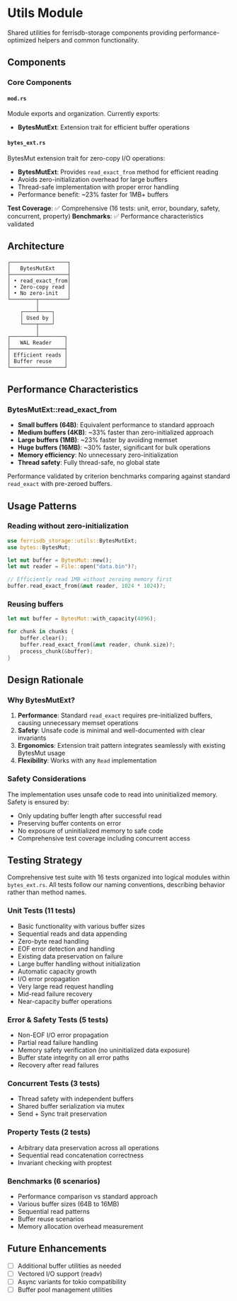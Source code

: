 # Utils Module

Shared utilities for ferrisdb-storage components providing performance-optimized helpers and common functionality.

## Components

### Core Components

#### `mod.rs`

Module exports and organization. Currently exports:

- **BytesMutExt**: Extension trait for efficient buffer operations

#### `bytes_ext.rs`

BytesMut extension trait for zero-copy I/O operations:

- **BytesMutExt**: Provides `read_exact_from` method for efficient reading
- Avoids zero-initialization overhead for large buffers
- Thread-safe implementation with proper error handling
- Performance benefit: ~23% faster for 1MB+ buffers

**Test Coverage**: ✅ Comprehensive (16 tests: unit, error, boundary, safety, concurrent, property)
**Benchmarks**: ✅ Performance characteristics validated

## Architecture

```
┌──────────────────┐
│   BytesMutExt    │
├──────────────────┤
│ • read_exact_from│
│ • Zero-copy read │
│ • No zero-init   │
└────────┬─────────┘
         │
    ┌────┴────┐
    │ Used by │
    └────┬────┘
         │
┌────────┴────────┐
│   WAL Reader    │
├─────────────────┤
│ Efficient reads │
│ Buffer reuse    │
└─────────────────┘
```

## Performance Characteristics

### BytesMutExt::read_exact_from

- **Small buffers (64B)**: Equivalent performance to standard approach
- **Medium buffers (4KB)**: ~33% faster than zero-initialized approach
- **Large buffers (1MB)**: ~23% faster by avoiding memset
- **Huge buffers (16MB)**: ~30% faster, significant for bulk operations
- **Memory efficiency**: No unnecessary zero-initialization
- **Thread safety**: Fully thread-safe, no global state

Performance validated by criterion benchmarks comparing against standard `read_exact` with pre-zeroed buffers.

## Usage Patterns

### Reading without zero-initialization

```rust
use ferrisdb_storage::utils::BytesMutExt;
use bytes::BytesMut;

let mut buffer = BytesMut::new();
let mut reader = File::open("data.bin")?;

// Efficiently read 1MB without zeroing memory first
buffer.read_exact_from(&mut reader, 1024 * 1024)?;
```

### Reusing buffers

```rust
let mut buffer = BytesMut::with_capacity(4096);

for chunk in chunks {
    buffer.clear();
    buffer.read_exact_from(&mut reader, chunk.size)?;
    process_chunk(&buffer);
}
```

## Design Rationale

### Why BytesMutExt?

1. **Performance**: Standard `read_exact` requires pre-initialized buffers, causing unnecessary memset operations
2. **Safety**: Unsafe code is minimal and well-documented with clear invariants
3. **Ergonomics**: Extension trait pattern integrates seamlessly with existing BytesMut usage
4. **Flexibility**: Works with any `Read` implementation

### Safety Considerations

The implementation uses unsafe code to read into uninitialized memory. Safety is ensured by:

- Only updating buffer length after successful read
- Preserving buffer contents on error
- No exposure of uninitialized memory to safe code
- Comprehensive test coverage including concurrent access

## Testing Strategy

Comprehensive test suite with 16 tests organized into logical modules within `bytes_ext.rs`. All tests follow our naming conventions, describing behavior rather than method names.

### Unit Tests (11 tests)

- Basic functionality with various buffer sizes
- Sequential reads and data appending
- Zero-byte read handling
- EOF error detection and handling
- Existing data preservation on failure
- Large buffer handling without initialization
- Automatic capacity growth
- I/O error propagation
- Very large read request handling
- Mid-read failure recovery
- Near-capacity buffer operations

### Error & Safety Tests (5 tests)

- Non-EOF I/O error propagation
- Partial read failure handling
- Memory safety verification (no uninitialized data exposure)
- Buffer state integrity on all error paths
- Recovery after read failures

### Concurrent Tests (3 tests)

- Thread safety with independent buffers
- Shared buffer serialization via mutex
- Send + Sync trait preservation

### Property Tests (2 tests)

- Arbitrary data preservation across all operations
- Sequential read concatenation correctness
- Invariant checking with proptest

### Benchmarks (6 scenarios)

- Performance comparison vs standard approach
- Various buffer sizes (64B to 16MB)
- Sequential read patterns
- Buffer reuse scenarios
- Memory allocation overhead measurement

## Future Enhancements

- [ ] Additional buffer utilities as needed
- [ ] Vectored I/O support (readv)
- [ ] Async variants for tokio compatibility
- [ ] Buffer pool management utilities